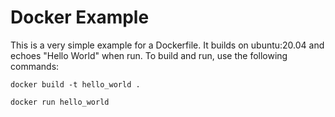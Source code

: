 # Docker Example

This is a very simple example for a Dockerfile. It builds on ubuntu:20.04 and echoes "Hello World" when run.
To build and run, use the following commands:

``docker build -t hello_world .``

``docker run hello_world``
